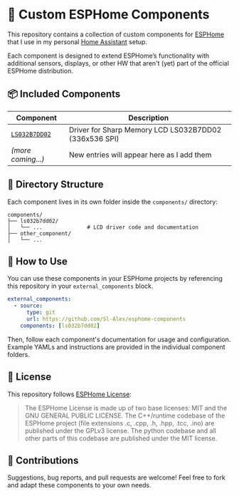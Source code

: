 # 🧩 Custom ESPHome Components

This repository contains a collection of custom components for [ESPHome](https://esphome.io/) that I use in my personal [Home Assistant](https://www.home-assistant.io/) setup.

Each component is designed to extend ESPHome’s functionality with additional sensors, displays, or other HW that aren't (yet) part of the official ESPHome distribution.

## 📦 Included Components

| Component             | Description                                               |
|-----------------------|-----------------------------------------------------------|
| [`LS032B7DD02`](./components/ls032b7dd02/README.md)         | Driver for Sharp Memory LCD LS032B7DD02 (336x536 SPI)     |
| *(more coming...)*    | New entries will appear here as I add them                |

## 📁 Directory Structure

Each component lives in its own folder inside the `components/` directory:

```
components/
├── ls032b7dd02/
│   └── ...              # LCD driver code and documentation
├── other_component/
│   └── ...
```

## 🚀 How to Use

You can use these components in your ESPHome projects by referencing this repository in your `external_components` block.

```yaml
external_components:
  - source:
      type: git
      url: https://github.com/Sl-Alex/esphome-components
    components: [ls032b7dd02]
```

Then, follow each component's documentation for usage and configuration. Example YAMLs and instructions are provided in the individual component folders.

## 📜 License

This repository follows [ESPHome License](https://github.com/esphome/esphome/blob/dev/LICENSE):
> The ESPHome License is made up of two base licenses: MIT and the GNU GENERAL PUBLIC LICENSE. The C++/runtime codebase of the ESPHome project (file extensions .c, .cpp, .h, .hpp, .tcc, .ino) are published under the GPLv3 license. The python codebase and all other parts of this codebase are published under the MIT license.

## 🙌 Contributions

Suggestions, bug reports, and pull requests are welcome! Feel free to fork and adapt these components to your own needs.

